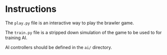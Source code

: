# Instructions

The `play.py` file is an interactive way to play the brawler game.

The `train.py` file is a stripped down simulation of the game to be used to for training AI.

AI controllers should be defined in the `ai/` directory.